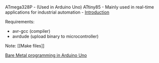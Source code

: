 ATmega328P - (Used in Arduino Uno)
ATtiny85 - Mainly used in real-time applications for industrial automation - [Introduction](https://www.theengineeringprojects.com/2018/09/introduction-to-attiny85.html)

Requirements:
- avr-gcc (compiler)
- avrdude (upload binary to microcontroller)

Note: [[Make files]]

[Bare Metal programming in Arduino Uno](https://create.arduino.cc/projecthub/milanistef/introduction-to-bare-metal-programming-in-arduino-uno-f3e2b4)


